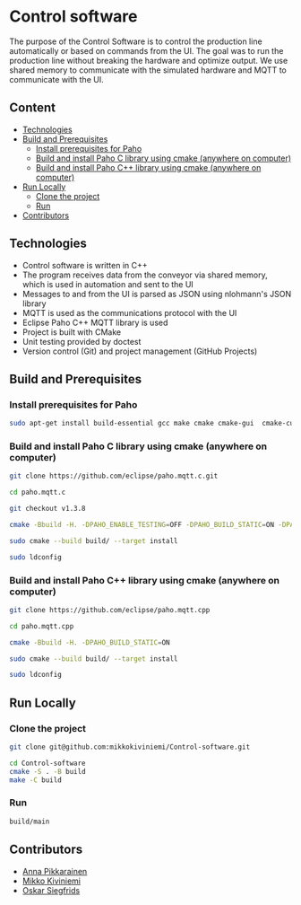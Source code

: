 Control software
========================================
The purpose of the Control Software is to control the production line automatically or based on commands from the UI.
The goal was to run the production line without breaking the hardware and optimize output.
We use shared memory to communicate with the simulated hardware and MQTT to communicate with the UI.
## Content
* [Technologies](#technologies)
* [Build and Prerequisites](#build-and-prerequisites)
  + [Install prerequisites for Paho](#install-prerequisites-for-paho)
  + [Build and install Paho C library using cmake (anywhere on computer)](#build-and-install-paho-c-library-using-cmake--anywhere-on-computer)
  + [Build and install Paho C++ library using cmake (anywhere on computer)](#build-and-install-paho-c---library-using-cmake--anywhere-on-computer)
* [Run Locally](#run-locally)
  + [Clone the project](#clone-the-project)
  + [Run](#run)
* [Contributors](#contributors)
## Technologies
- Control software is written in C++
- The program receives data from the conveyor via shared memory, which is used in automation and sent to the UI
- Messages to and from the UI is parsed as JSON using nlohmann's JSON library
- MQTT is used as the communications protocol with the UI
- Eclipse Paho C++ MQTT library is used
- Project is built with CMake
- Unit testing provided by doctest
- Version control (Git) and project management (GitHub Projects)

## Build and Prerequisites
### Install prerequisites for Paho
```bash
sudo apt-get install build-essential gcc make cmake cmake-gui  cmake-curses-gui libssl-dev
```
### Build and install Paho C library using cmake (anywhere on computer)
```bash
git clone https://github.com/eclipse/paho.mqtt.c.git
```
```bash
cd paho.mqtt.c
```
```bash
git checkout v1.3.8
```
```bash
cmake -Bbuild -H. -DPAHO_ENABLE_TESTING=OFF -DPAHO_BUILD_STATIC=ON -DPAHO_WITH_SSL=ON -DPAHO_HIGH_PERFORMANCE=ON
```
```bash
sudo cmake --build build/ --target install
```
```bash
sudo ldconfig
```
### Build and install Paho C++ library using cmake (anywhere on computer)
```bash
git clone https://github.com/eclipse/paho.mqtt.cpp
```
```bash
cd paho.mqtt.cpp
```
```bash
cmake -Bbuild -H. -DPAHO_BUILD_STATIC=ON
```
```bash
sudo cmake --build build/ --target install
```
```bash
sudo ldconfig
```
## Run Locally
### Clone the project
```bash
git clone git@github.com:mikkokiviniemi/Control-software.git
```
```bash
cd Control-software
cmake -S . -B build
make -C build
```
### Run 
```bash
build/main
```
## Contributors
- [Anna Pikkarainen](https://github.com/An-Man)
- [Mikko Kiviniemi](https://github.com/mikkokiviniemi)
- [Oskar Siegfrids](https://github.com/soSkary)
